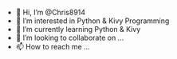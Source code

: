 - 👋 Hi, I’m @Chris8914
- 👀 I’m interested in Python & Kivy Programming
- 🌱 I’m currently learning Python & Kivy
- 💞️ I’m looking to collaborate on ...
- 📫 How to reach me ...

<!---
Chris8914/Chris8914 is a ✨ special ✨ repository because its `README.md` (this file) appears on your GitHub profile.
You can click the Preview link to take a look at your changes.
--->
